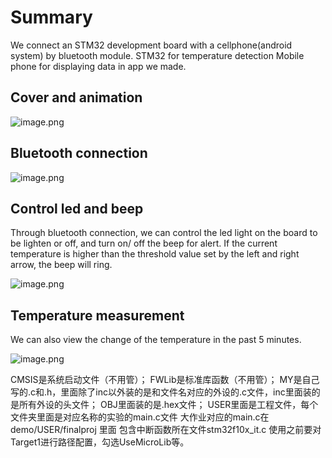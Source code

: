 # Summary

We connect an STM32 development board with a cellphone(android system) by bluetooth module.
STM32 for temperature detection
Mobile phone for displaying data in app we made.
## Cover and animation

![image.png](https://pokemongle-images-1319763739.cos.ap-nanjing.myqcloud.com/sandox/img/202309141039753.png)


## Bluetooth connection

![image.png](https://pokemongle-images-1319763739.cos.ap-nanjing.myqcloud.com/sandox/img/202309141040996.png)


## Control led and beep

Through bluetooth connection, we can control the led light on the board to be lighten or off, and turn on/ off the beep for alert.
If the current temperature is higher than the threshold value set by the left and right arrow, the beep will ring.

![image.png](https://pokemongle-images-1319763739.cos.ap-nanjing.myqcloud.com/sandox/img/202309141040530.png)


## Temperature measurement

We can also view the change of the temperature in the past 5 minutes.

![image.png](https://pokemongle-images-1319763739.cos.ap-nanjing.myqcloud.com/sandox/img/202309141041137.png)

CMSIS是系统启动文件（不用管）；
FWLib是标准库函数（不用管）；
MY是自己写的.c和.h，里面除了inc以外装的是和文件名对应的外设的.c文件，inc里面装的是所有外设的头文件；
OBJ里面装的是.hex文件；
USER里面是工程文件，每个文件夹里面是对应名称的实验的main.c文件
	大作业对应的main.c在demo/USER/finalproj 里面
	包含中断函数所在文件stm32f10x_it.c
使用之前要对Target1进行路径配置，勾选UseMicroLib等。